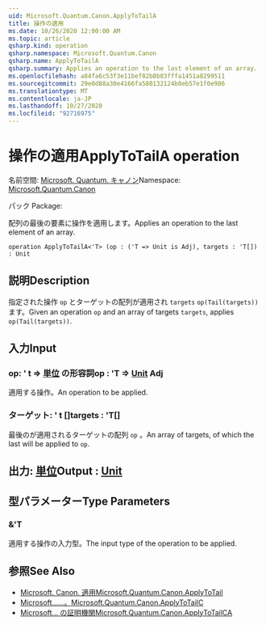```yaml
---
uid: Microsoft.Quantum.Canon.ApplyToTailA
title: 操作の適用
ms.date: 10/26/2020 12:00:00 AM
ms.topic: article
qsharp.kind: operation
qsharp.namespace: Microsoft.Quantum.Canon
qsharp.name: ApplyToTailA
qsharp.summary: Applies an operation to the last element of an array.
ms.openlocfilehash: a84fa6c53f3e11bef82b8b83fffa1451a8299511
ms.sourcegitcommit: 29e0d88a30e4166fa580132124b0eb57e1f0e986
ms.translationtype: MT
ms.contentlocale: ja-JP
ms.lasthandoff: 10/27/2020
ms.locfileid: "92716975"
---
```

# <a name="applytotaila-operation"></a><span data-ttu-id="fac29-102">操作の適用</span><span class="sxs-lookup"><span data-stu-id="fac29-102">ApplyToTailA operation</span></span>

<span data-ttu-id="fac29-103">名前空間: [Microsoft. Quantum. キャノン](xref:Microsoft.Quantum.Canon)</span><span class="sxs-lookup"><span data-stu-id="fac29-103">Namespace: [Microsoft.Quantum.Canon](xref:Microsoft.Quantum.Canon)</span></span>

<span data-ttu-id="fac29-104">パック [](https://nuget.org/packages/)</span><span class="sxs-lookup"><span data-stu-id="fac29-104">Package: [](https://nuget.org/packages/)</span></span>


<span data-ttu-id="fac29-105">配列の最後の要素に操作を適用します。</span><span class="sxs-lookup"><span data-stu-id="fac29-105">Applies an operation to the last element of an array.</span></span>

```qsharp
operation ApplyToTailA<'T> (op : ('T => Unit is Adj), targets : 'T[]) : Unit
```


## <a name="description"></a><span data-ttu-id="fac29-106">説明</span><span class="sxs-lookup"><span data-stu-id="fac29-106">Description</span></span>

<span data-ttu-id="fac29-107">指定された操作 `op` とターゲットの配列が適用され `targets` `op(Tail(targets))` ます。</span><span class="sxs-lookup"><span data-stu-id="fac29-107">Given an operation `op` and an array of targets `targets`, applies `op(Tail(targets))`.</span></span>

## <a name="input"></a><span data-ttu-id="fac29-108">入力</span><span class="sxs-lookup"><span data-stu-id="fac29-108">Input</span></span>

### <a name="op--t--unit-adj"></a><span data-ttu-id="fac29-109">op: ' t => [単位](xref:microsoft.quantum.lang-ref.unit) の形容詞</span><span class="sxs-lookup"><span data-stu-id="fac29-109">op : 'T => [Unit](xref:microsoft.quantum.lang-ref.unit) Adj</span></span>

<span data-ttu-id="fac29-110">適用する操作。</span><span class="sxs-lookup"><span data-stu-id="fac29-110">An operation to be applied.</span></span>


### <a name="targets--t"></a><span data-ttu-id="fac29-111">ターゲット: ' t []</span><span class="sxs-lookup"><span data-stu-id="fac29-111">targets : 'T[]</span></span>

<span data-ttu-id="fac29-112">最後のが適用されるターゲットの配列 `op` 。</span><span class="sxs-lookup"><span data-stu-id="fac29-112">An array of targets, of which the last will be applied to `op`.</span></span>



## <a name="output--unit"></a><span data-ttu-id="fac29-113">出力: [単位](xref:microsoft.quantum.lang-ref.unit)</span><span class="sxs-lookup"><span data-stu-id="fac29-113">Output : [Unit](xref:microsoft.quantum.lang-ref.unit)</span></span>



## <a name="type-parameters"></a><span data-ttu-id="fac29-114">型パラメーター</span><span class="sxs-lookup"><span data-stu-id="fac29-114">Type Parameters</span></span>

### <a name="t"></a><span data-ttu-id="fac29-115">&</span><span class="sxs-lookup"><span data-stu-id="fac29-115">'T</span></span>

<span data-ttu-id="fac29-116">適用する操作の入力型。</span><span class="sxs-lookup"><span data-stu-id="fac29-116">The input type of the operation to be applied.</span></span>

## <a name="see-also"></a><span data-ttu-id="fac29-117">参照</span><span class="sxs-lookup"><span data-stu-id="fac29-117">See Also</span></span>

- [<span data-ttu-id="fac29-118">Microsoft. Canon. 適用</span><span class="sxs-lookup"><span data-stu-id="fac29-118">Microsoft.Quantum.Canon.ApplyToTail</span></span>](xref:Microsoft.Quantum.Canon.ApplyToTail)
- [<span data-ttu-id="fac29-119">Microsoft......。</span><span class="sxs-lookup"><span data-stu-id="fac29-119">Microsoft.Quantum.Canon.ApplyToTailC</span></span>](xref:Microsoft.Quantum.Canon.ApplyToTailC)
- [<span data-ttu-id="fac29-120">Microsoft... の証明機関</span><span class="sxs-lookup"><span data-stu-id="fac29-120">Microsoft.Quantum.Canon.ApplyToTailCA</span></span>](xref:Microsoft.Quantum.Canon.ApplyToTailCA)